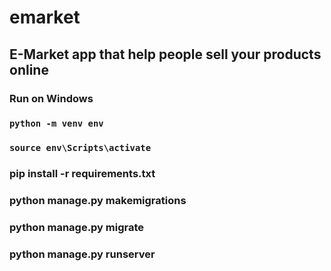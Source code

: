 # emarket

## E-Market app that help people sell your products online

### Run on Windows
### ``python -m venv env``
### ```source env\Scripts\activate```
### pip install -r requirements.txt
### python manage.py makemigrations
### python manage.py migrate
### python manage.py runserver